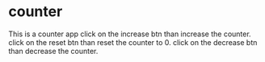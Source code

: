 # counter
This is a counter app
click on the increase btn than increase the counter.
click on the reset btn than reset the counter to 0.
click on the decrease btn than decrease the counter.

